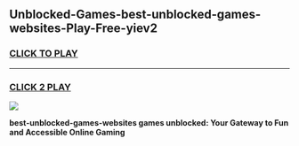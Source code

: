 
## Unblocked-Games-best-unblocked-games-websites-Play-Free-yiev2
<h3>
<a href="https://premium76.site?title=best-unblocked-games-websites&ref=22A">CLICK TO PLAY</a></h3>
<hr>

<h3>
<a href="https://premium76.site?title=best-unblocked-games-websites&ref=22A">CLICK 2 PLAY</a>
  
</h3>

<a href="https://premium76.site?title=best-unblocked-games-websites&ref=22A"><img src="https://clearcache.store/games.png"></a>


**best-unblocked-games-websites games unblocked: Your Gateway to Fun and Accessible Online Gaming**

